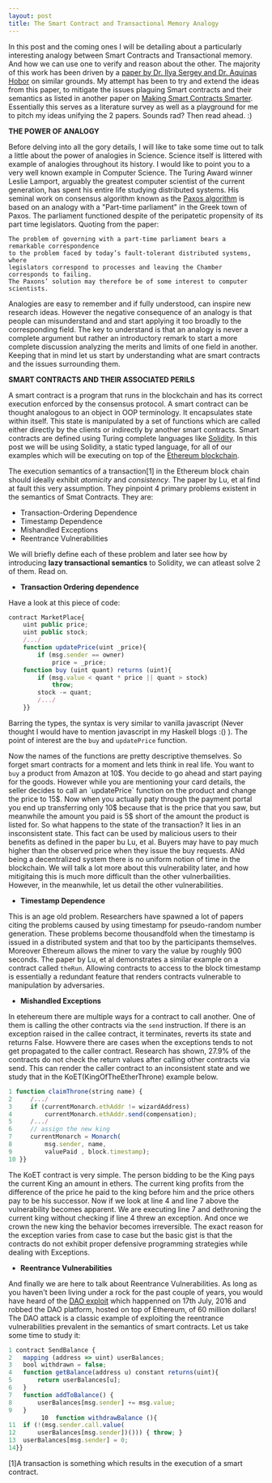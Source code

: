 ```yaml
---
layout: post
title: The Smart Contract and Transactional Memory Analogy
---
```


In this post and the coming ones I will be detailing about a particularly interesting analogy between Smart Contracts and Transactional memory. And how we can use one to verify and reason about the other. The majority of this work has been driven by a [paper by Dr. Ilya Sergey and Dr. Aquinas Hobor](http://ilyasergey.net/papers/csc-wtsc17.pdf) on similar grounds. My attempt has been to try and extend the ideas from this paper, to mitigate the issues plaguing Smart contracts and their semantics as listed in another paper on [Making Smart Contracts Smarter](https://eprint.iacr.org/2016/633.pdf). Essentially this serves as a literature survey as well as a playground for me to pitch my ideas unifying the 2 papers. Sounds rad? Then read ahead. :)

**THE POWER OF ANALOGY**

Before delving into all the gory details, I will like to take some time out to talk a little about the power of analogies in Science. 
Science itself is littered with example of analogies throughout its history. I would like to point you to a very well known example in Computer Science. The Turing Award winner Leslie Lamport, arguably the greatest computer scientist of the current generation, has spent his entire life studying distributed systems. His seminal work on consensus algorithm known as the [Paxos algorithm](http://lamport.azurewebsites.net/pubs/lamport-paxos.pdf) is based on an analogy with a "Part-time parliament" in the Greek town of Paxos. The parliament functioned despite of the peripatetic propensity of its part time legislators. Quoting from the paper:
```
The problem of governing with a part-time parliament bears a remarkable correspondence
to the problem faced by today’s fault-tolerant distributed systems, where
legislators correspond to processes and leaving the Chamber corresponds to failing.
The Paxons’ solution may therefore be of some interest to computer scientists.
``` 
Analogies are easy to remember and if fully understood, can inspire new research ideas. However the negative consequence of an analogy is that people can misunderstand and and start applying it too broadly to the corresponding field. The key to understand is that an analogy is never a complete argument but rather an introductory remark to start a more complete discussion analyzing the merits and limits of one field in another. Keeping that in mind let us start by understanding what are smart contracts and the issues surrounding them.

**SMART CONTRACTS AND THEIR ASSOCIATED PERILS**

A smart contract is a program that runs in the blockchain and has its correct execution enforced by the consensus protocol. A smart contract can be thought analogous to an object in OOP terminology. It encapsulates state within itself. This state is manipulated by a set of functions which are called either directly by the clients or indirectly by another smart contracts. Smart contracts are defined using Turing complete languages like [Solidity](https://solidity.readthedocs.io/en/develop/). In this post we will be using Solidity, a static typed language, for all of our examples which will be executing on top of the [Ethereum blockchain](https://www.ethereum.org/). 

The execution semantics of a transaction[1] in the Ethereum block chain should ideally exhibit *atomicity* and *consistency*. The paper by Lu, et al find at fault this very assumption. They pinpoint 4 primary problems existent in the semantics of Smat Contracts. They are:
* Transaction-Ordering Dependence
* Timestamp Dependence
* Mishandled Exceptions
* Reentrance Vulnerabilities

We will briefly define each of these problem and later see how by introducing **lazy transactional semantics** to Solidity, we can atleast solve 2 of them. Read on.

* **Transaction Ordering dependence**

Have a look at this piece of code:

```javascript
contract MarketPlace{ 
    uint public price; 
    uint public stock; 
    /.../
    function updatePrice(uint _price){ 
        if (msg.sender == owner)
            price = _price;
    function buy (uint quant) returns (uint){
        if (msg.value < quant * price || quant > stock) 
            throw;
        stock -= quant;
        /.../ 
    }}
```
Barring the types, the syntax is very similar to vanilla javascript (Never thought I would have to mention javascript in my Haskell blogs :() ). The point of interest are the `buy` and `updatePrice` function. 

Now the names of the functions are pretty descriptive themselves. So forget smart contracts for a moment and lets think in real life. You want to `buy` a product from Amazon at 10$. You decide to go ahead and start paying for the goods. However while you are mentioning your card details, the seller decides to call an `updatePrice` function on the product and change the price to 15$. Now when you actually paty through the payment portal you end up transferring only 10$ because that is the price that you saw, but meanwhile the amount you paid is 5$ short of the amount the product is listed for. So what happens to the state of the transaction? It lies in an insconsistent state. This fact can be used by malicious users to their benefits as defined in the paper bu Lu, et al.  Buyers may have to pay much higher than the observed price when they issue the buy requests. ANd being a decentralized system there is no uniform notion of time in the blockchain. We will talk a lot more about this vulnerability later, and how mitigitaing this is much more difficult than the other vulnerbailities. However, in the meanwhile, let us detail the other vulnerabilities.

* **Timestamp Dependence**

This is an age old problem. Researchers have spawned a lot of papers citing the problems caused by using timestamp for pseudo-random number generation. These problems become thousandfold when the timestamp is issued in a distributed system and that too by the participants themselves. Moreover Ethereum allows the miner to vary the value by roughly 900 seconds. The paper by Lu, et al demonstrates a similar example on a contract called `theRun`. Allowing contracts to access to the block timestamp is essentially a redundant feature that renders contracts vulnerable to manipulation by adversaries.

* **Mishandled Exceptions**

In etehereum there are multiple ways for a contract to call another. One of them is calling the other contracts via the `send` instruction. If there is an exception raised in the callee contract, it terminates, reverts its state and returns False. Howvere there are cases when the exceptions tends to not get propagated to the caller contract. Research has shown, 27.9% of the contracts do not check the return values after calling other contracts via send. This can render the caller contract to an inconsistent state and we study that in the KoET(KingOfTheEtherThrone) example below.

```javascript
1 function claimThrone(string name) {
2     /.../
3     if (currentMonarch.ethAddr != wizardAddress) 
4         currentMonarch.ethAddr.send(compensation); 
5     /.../
6     // assign the new king
7     currentMonarch = Monarch(
8         msg.sender, name,
9         valuePaid , block.timestamp);
10 }}
```
The KoET contract is very simple. The person bidding to be the King pays the current King an amount in ethers. The current king profits from the difference of the price he paid to the king before him and the price others pay to be his successor. Now if we look at line 4 and line 7 above the vulnerability becomes apparent. We are executing line 7 and dethroning the current king without checking if line 4 threw an exception. And once we crown the new king the behavior becomes irreversible. The exact reason for the exception varies from case to case but the basic gist is that the contracts do not exhibit proper defensive programming strategies while dealing with Exceptions.

* **Reentrance Vulnerabilities**

And finally we are here to talk about Reentrance Vulnerabilities. As long as you haven't been living under a rock for the past couple of years, you would have heard of the [DAO exploit](https://blog.ethereum.org/2016/06/17/critical-update-re-dao-vulnerability/) which happenned on 17th July, 2016 and robbed the DAO platform, hosted on top of Ethereum, of 60 million dollars! The DAO attack is a classic example of exploiting the reentrance vulnerabilities prevalent in the semantics of smart contracts. Let us take some time to study it: 
```javascript
1 contract SendBalance {
2   mapping (address => uint) userBalances;
3   bool withdrawn = false;
4   function getBalance(address u) constant returns(uint){ 
5       return userBalances[u];
6   }
7   function addToBalance() {
8       userBalances[msg.sender] += msg.value;
9   }
￼￼￼￼￼￼￼￼￼10  function withdrawBalance (){ 
11  if (!(msg.sender.call.value(
12      userBalances[msg.sender])())) { throw; } 
13  userBalances[msg.sender] = 0;
14}}
```

[1]A transaction is something which results in the execution of a smart contract.